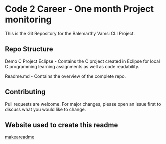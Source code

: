 # Code 2 Career  - One month Project monitoring

This is the Git Repository for the Balemarthy Vamsi CLI Project.


## Repo Structure

Demo C Project Eclipse - Contains the C project created in Eclipse for local C programming learning assignments as well as code readability.

Readme.md - Contains the overview of the complete repo.


## Contributing

Pull requests are welcome. For major changes, please open an issue first
to discuss what you would like to change.


## Website used to create this readme

[makeareadme](https://www.makeareadme.com/) 
